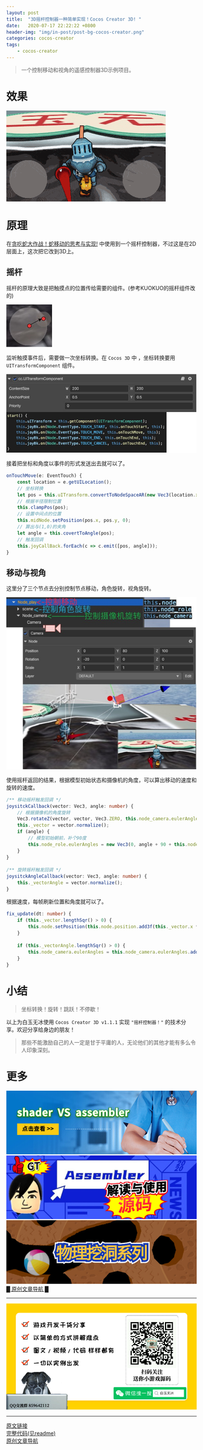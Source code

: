 ```yaml
---
layout: post
title:  "3D摇杆控制器一种简单实现！Cocos Creator 3D! "
date:   2020-07-17 22:22:22 +0800
header-img: "img/in-post/post-bg-cocos-creator.png"
categories: cocos-creator
tags:
    - cocos-creator
---
```


> 一个控制移动和视角的遥感控制器3D示例项目。   

# 效果  

![](/img/in-post/202007/17-01.gif)     

# 原理

在[贪吃蛇大作战！蛇移动的思考与实现!](https://mp.weixin.qq.com/s/qZ7CGFRmncxvQZ0Hhs4g5g) 中使用到一个摇杆控制器，不过这是在2D层面上，这次把它改到3D上。   

## 摇杆

摇杆的原理大致是把触摸点的位置传给需要的组件。(参考KUOKUO的摇杆组件改的)      

![](/img/in-post/202007/17-02.jpg)     

监听触摸事件后，需要做一次坐标转换。在 `Cocos 3D` 中 ，坐标转换要用 `UITransformComponent` 组件。  

![](/img/in-post/202007/17-03.jpg)     

接着把坐标和角度以事件的形式发送出去就可以了。  

```ts
onTouchMove(e: EventTouch) {
    const location = e.getUILocation();
    // 坐标转换
    let pos = this.uITransform.convertToNodeSpaceAR(new Vec3(location.x, location.y));
    // 根据半径限制位置
    this.clampPos(pos);
    // 设置中间点的位置
    this.midNode.setPosition(pos.x, pos.y, 0);
    // 算出与(1,0)的夹角
    let angle = this.covertToAngle(pos);
    // 触发回调
    this.joyCallBack.forEach(c => c.emit([pos, angle]));
}
```

## 移动与视角

这里分了三个节点去分别控制节点移动，角色旋转，视角旋转。  

![](/img/in-post/202007/17-04.jpg)     

使用摇杆返回的结果，根据模型初始状态和摄像机的角度，可以算出移动的速度和旋转的速度。  

```ts
/** 移动摇杆触发回调 */
joysitckCallback(vector: Vec3, angle: number) {
    // 根据摄像机的角度旋转
    Vec3.rotateZ(vector, vector, Vec3.ZERO, this.node_camera.eulerAngles.y * macro.RAD);
    this._vector = vector.normalize();
    if (angle) {
        // 模型初始朝前，补个90度
        this.node_role.eulerAngles = new Vec3(0, angle + 90 + this.node_camera.eulerAngles.y, 0);
    }
}

/** 旋转摇杆触发回调 */
joysitckAngleCallback(vector: Vec3, angle: number) {
    this._vectorAngle = vector.normalize();
}
```

根据速度，每帧刷新位置和角度就可以了。   

```typescript
fix_update(dt: number) {
    if (this._vector.lengthSqr() > 0) {
        this.node.setPosition(this.node.position.add3f(this._vector.x * SPEED * dt, 0, -this._vector.y * SPEED * dt));
    }  

    if (this._vectorAngle.lengthSqr() > 0) {
        this.node_camera.eulerAngles = this.node_camera.eulerAngles.add3f(0, -this._vectorAngle.x, 0);
    }
}
```

# 小结  
  
> 坐标转换！旋转！跳跃！不停歇！     

以上为白玉无冰使用 `Cocos Creator 3D v1.1.1` 实现 `"摇杆控制器！"` 的技术分享。欢迎分享给身边的朋友！    

> 那些不能激励自己的人一定是甘于平庸的人，无论他们的其他才能有多么令人印象深刻。

# 更多

[![两种方法实现亮度/饱和度/对比度的调整](/img/in-post/title/20200714.jpg)](https://mp.weixin.qq.com/s/bKjJS3KX2rEI0F7_4QPJEw)   
[![Assembler 源码解读及使用](/img/in-post/title/20200710.png)](https://mp.weixin.qq.com/s/YaPHcTN1lkgo5eiYoG3p9A)   
[![物理挖洞系列](/img/in-post/title/20200616.jpg)](https://mp.weixin.qq.com/s/5JbIX7kHyZoGvJjGrXaZug)   
[█    原创文章导航    █](https://mp.weixin.qq.com/s/Ht0kIbaeBEds_wUeUlu8JQ)  


---

![](/img/in-post/bottom.png)  

---

[原文链接](https://mp.weixin.qq.com/s/Cs2woHVVBT1zUHOoaq_Vg)   
[完整代码(见readme)](https://github.com/baiyuwubing/cocos-creator-3d-examples)   
[原创文章导航](https://mp.weixin.qq.com/s/Ht0kIbaeBEds_wUeUlu8JQ)   